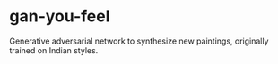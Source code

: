 # gan-you-feel
Generative adversarial network to synthesize new paintings, originally trained on Indian styles.
